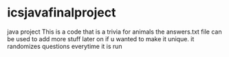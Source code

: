 # icsjavafinalproject
java project
This is a code that is a trivia for animals
the answers.txt file can be used to add more stuff later on if u wanted to make it unique.
it randomizes questions everytime it is run

